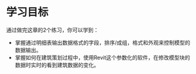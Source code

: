 # 学习目标

通过做完这章的2个练习，你可以学到：

- 掌握通过明细表输出数据格式的字段，排序/成组，格式和外观来控制模型的数据输出。
- 掌握如何在建筑策划过程中，使用Revit这个参数化的软件，在修改模型块的数据时实时的看到建筑数据的变化。
